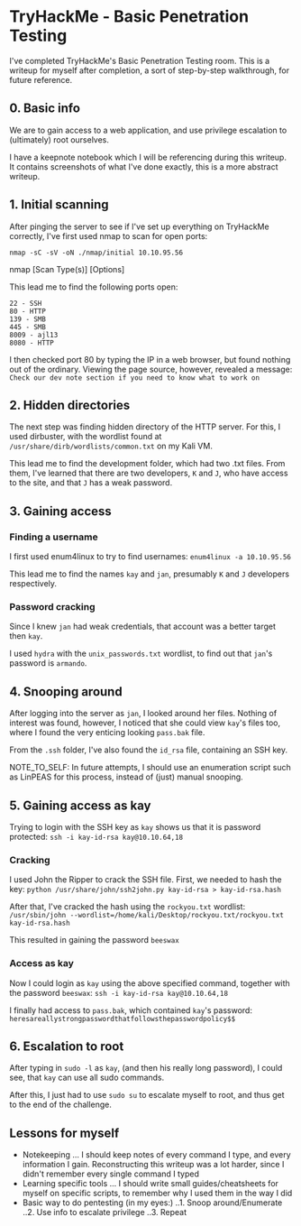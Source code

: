 # TryHackMe - Basic Penetration Testing

I've completed TryHackMe's Basic Penetration Testing room. This is a writeup for myself after completion, a sort of step-by-step walkthrough, for future reference.

## 0. Basic info

We are to gain access to a web application, and use privilege escalation to (ultimately) root ourselves.

I have a keepnote notebook which I will be referencing during this writeup. It contains screenshots of what I've done exactly, this is a more abstract writeup.

## 1. Initial scanning

After pinging the server to see if I've set up everything on TryHackMe correctly, I've first used nmap to scan for open ports:

`nmap -sC -sV -oN ./nmap/initial 10.10.95.56`

nmap [Scan Type(s)] [Options]

This lead me to find the following ports open:
```
22 - SSH
80 - HTTP
139 - SMB
445 - SMB
8009 - ajl13
8080 - HTTP
```

I then checked port 80 by typing the IP in a web browser, but found nothing out of the ordinary. Viewing the page source, however, revealed a message:
`Check our dev note section if you need to know what to work on`

## 2. Hidden directories

The next step was finding hidden directory of the HTTP server. For this, I used dirbuster, with the wordlist found at `/usr/share/dirb/wordlists/common.txt` on my Kali VM.

This lead me to find the development folder, which had two .txt files. From them, I've learned that there are two developers, `K` and `J`, who have access to the site, and that `J` has a weak password.

## 3. Gaining access

### Finding a username
I first used enum4linux to try to find usernames:
`enum4linux -a 10.10.95.56`

This lead me to find the names `kay` and `jan`, presumably `K` and `J` developers respectively.

### Password cracking
Since I knew `jan` had weak credentials, that account was a better target then `kay`.

I used `hydra` with the `unix_passwords.txt` wordlist, to find out that `jan`'s password is `armando`.

## 4. Snooping around

After logging into the server as `jan`, I looked around her files. Nothing of interest was found, however, I noticed that she could view `kay`'s files too, where I found the very enticing looking `pass.bak` file.

From the `.ssh` folder, I've also found the `id_rsa` file, containing an SSH key.

NOTE_TO_SELF: In future attempts, I should use an enumeration script such as LinPEAS for this process, instead of (just) manual snooping.

## 5. Gaining access as kay

Trying to login with the SSH key as `kay` shows us that it is password protected:
`ssh -i kay-id-rsa kay@10.10.64,18`

### Cracking
I used John the Ripper to crack the SSH file. First, we needed to hash the key:
`python /usr/share/john/ssh2john.py kay-id-rsa > kay-id-rsa.hash`

After that, I've cracked the hash using the `rockyou.txt` wordlist:
`/usr/sbin/john --wordlist=/home/kali/Desktop/rockyou.txt/rockyou.txt kay-id-rsa.hash`

This resulted in gaining the password `beeswax`

### Access as kay
Now I could login as `kay` using the above specified command, together with the password `beeswax`:
`ssh -i kay-id-rsa kay@10.10.64,18`

I finally had access to `pass.bak`, which contained `kay`'s password:
`heresareallystrongpasswordthatfollowsthepasswordpolicy$$`

## 6. Escalation to root

After typing in `sudo -l` as `kay`, (and then his really long password), I could see, that `kay` can use all sudo commands.

After this, I just had to use `sudo su` to escalate myself to root, and thus get to the end of the challenge.

## Lessons for myself
* Notekeeping
... I should keep notes of every command I type, and every information I gain. Reconstructing this writeup was a lot harder, since I didn't remember every single command I typed
* Learning specific tools
... I should write small guides/cheatsheets for myself on specific scripts, to remember why I used them in the way I did
* Basic way to do pentesting (in my eyes:)
..1. Snoop around/Enumerate
..2. Use info to escalate privilege
..3. Repeat

